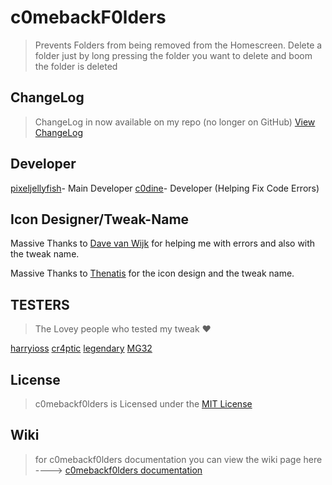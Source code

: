 # c0mebackF0lders #

> Prevents Folders from being removed from the Homescreen.
> Delete a folder just by long pressing the folder you want to delete and boom the folder is deleted

## ChangeLog ##

> ChangeLog in now available on my repo (no longer on GitHub)
[View ChangeLog](https://repo.pixeljellyfish.codes/assets/depictions/cbf/cbfChangelog)

## Developer ##

[pixeljellyfish](https://twitter.com/pixeljellyfish)- Main Developer
[c0dine](https://twitter.com/c0dine)- Developer (Helping Fix Code Errors)

## Icon Designer/Tweak-Name ##

Massive Thanks to [Dave van Wijk](https://twitter.com/DaveWijk) for helping me with errors and also with the tweak name.

Massive Thanks to [Thenatis](https://twitter.com/thenatis1) for the icon design and the tweak name.

## TESTERS ##

> The Lovey people who tested my tweak ❤️

[harryioss](https://twitter.com/harryioss)
[cr4ptic](https://twitter.com/cr4ptic)
[legendary](https://twitter.com/AwesomeCookieL)
[MG32](https://twitter.com/THEREALMG32)

## License ##

 > c0mebackf0lders is Licensed under the [MIT License](https://github.com/pixeljellyfish/c0mebackF0lders/blob/master/LICENSE)

## Wiki ##

> for c0mebackf0lders documentation you can view the wiki page here ----> [c0mebackf0lders documentation](https://github.com/pixeljellyfish/c0mebackF0lders/wiki)
